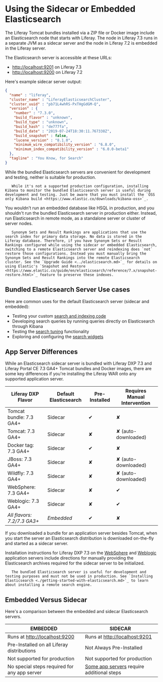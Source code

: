 # Using the Sidecar or Embedded Elasticsearch

The Liferay Tomcat bundles installed via a ZIP file or Docker image include an Elasticsearch node that starts with Liferay. The node in Liferay 7.3 runs in a separate JVM as a sidecar server and the node in Liferay 7.2 is embedded in the Liferay server.

The Elasticsearch server is accessible at these URLs:

* <http://localhost:9201> on Liferay 7.3
* <http://localhost:9200> on Liferay 7.2

Here's example sidecar server output:

```json
{
  "name" : "liferay",
  "cluster_name" : "LiferayElasticsearchCluster",
  "cluster_uuid" : "pb71L4whRS-PxTHgGdGM-Q",
  "version" : {
    "number" : "7.3.0",
    "build_flavor" : "unknown",
    "build_type" : "unknown",
    "build_hash" : "de777fa",
    "build_date" : "2019-07-24T18:30:11.767338Z",
    "build_snapshot" : false,
    "lucene_version" : "8.1.0",
    "minimum_wire_compatibility_version" : "6.8.0",
    "minimum_index_compatibility_version" : "6.0.0-beta1"
  },
  "tagline" : "You Know, for Search"
}
```

While the bundled Elasticsearch servers are convenient for development and testing, neither is suitable for production.

```note::
   While it's not a supported production configuration, installing Kibana to monitor the bundled Elasticsearch server is useful during development and testing. Just be aware that you must install the `OSS only Kibana build <https://www.elastic.co/downloads/kibana-oss>`_.
```

You wouldn't run an embedded database like HSQL in production, and you shouldn't run the bundled Elasticsearch server in production either. Instead, run Elasticsearch in remote mode, as a standalone server or cluster of server nodes.

```important::
   Synonym Sets and Result Rankings are applications that use the search index for primary data storage. No data is stored in the Liferay database. Therefore, if you have Synonym Sets or Result Rankings configured while using the sidecar or embedded Elasticsearch, switching to a remote Elasticsearch server and reindexing does `not` restore those configurations. Instead you must manually bring the Synonym Sets and Result Rankings into the remote Elasticsearch cluster. See the `Upgrade Guide <../elasticsearch.md>`_ for details on using Elastic's `Snapshot and Restore <https://www.elastic.co/guide/en/elasticsearch/reference/7.x/snapshot-restore.html>`_ feature to preserve these indexes.
```

## Bundled Elasticsearch Server Use cases

Here are common uses for the default Elasticsearch server (sidecar and embedded):

* Testing your custom [search and indexing code](../../developer-guide/search-and-indexing.md)
* Developing search queries by running queries directly on Elasticsearch through Kibana
* Testing the [search tuning](../../search_administration_and_tuning.md) functionality
* Exploring and configuring the [search widgets](../../search_pages_and_widgets.md)

## App Server Differences

While an Elasticsearch sidecar server is bundled with Liferay DXP 7.3 and Liferay Portal CE 7.3 GA4+ Tomcat bundles and Docker images, there are some key differences if you're installing the Liferay WAR onto any supported application server.

| Liferay DXP Flavor       | Default Elasticsearch | Pre-Installed | Requires Manual Intervention |
| ------------------------ | ------------------- | ------------- | ---------------------------- |
| Tomcat bundle: 7.3 GA4+  | Sidecar             | &#10004;      | &#10008;                     |
| Tomcat: 7.3 GA4+         | Sidecar             | &#10008;      | &#10008; (auto-downloaded)   |
| Docker tag:    7.3 GA4+  | Sidecar             | &#10004;      | &#10008;                     |
| JBoss: 7.3 GA4+          | Sidecar             | &#10008;      | &#10008; (auto-downloaded)   |
| Wildfly: 7.3 GA4+        | Sidecar             | &#10008;      | &#10008; (auto-downloaded)   |
| WebSphere: 7.3 GA4+      | Sidecar             | &#10008;      | &#10004;                     |
| Weblogic: 7.3 GA4+       | Sidecar             | &#10008;      | &#10004;                     |
| _All flavors: 7.2/7.3 GA3+_ | _Embedded_       | &#10004;      | &#10008;                     |

If you downloaded a bundle for an application server besides Tomcat, when you start the server an Elasticsearch distribution is downloaded on-the-fly and started as a sidecar server.

Installation instructions for Liferay DXP 7.3 on the [WebSphere](../../../installation-and-upgrades/installing-liferay/installing-liferay-on-an-application-server/installing-on-websphere.md) and [Weblogic](../../../installation-and-upgrades/installing-liferay/installing-liferay-on-an-application-server/installing-on-weblogic.md) application servers include directions for manually providing the Elasticsearch archives required for the sidecar server to be initialized.
<!-- ongoing work, LRDOCS-8008 -->

```important::
   The bundled Elasticsearch server is useful for development and testing purposes and must not be used in production. See `Installing Elasticsearch <./getting-started-with-elasticsearch.md>`_ to learn about installing a remote search engine.
```

## Embedded Versus Sidecar

Here's a comparison between the embedded and sidecar Elasticsearch servers.

| EMBEDDED           | SIDECAR           |
| ------------------ | ----------------- |
| Runs at <http://localhost:9200> | Runs at <http://localhost:9201> |
| Pre-Installed on all Liferay distributions  | Not Always Pre-Installed  |
| Not supported for production  | Not supported for production |
| No special steps required for any app server | [Some app servers](#app-server-differences) require additional steps |
